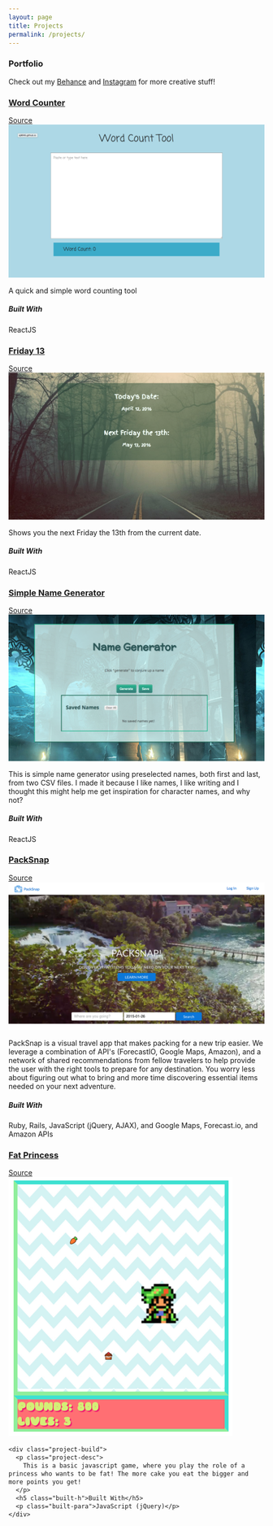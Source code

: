 ```yaml
---
layout: page
title: Projects
permalink: /projects/
---
```


<h3>Portfolio</h3>
<p class="portfolio-p">Check out my <a href="https://www.behance.net/aj9045">Behance</a> and <a href="http://www.instagram.com/ajs9045">Instagram</a> for more creative stuff!</p>

<div id="p-container">
  <div class="project">
    <div class="project-info">
      <h3><a href="http://wordcount.getforge.io/">Word Counter</a></h3>
      <a href="https://github.com/aj9045/WordCounter">Source</a>
    </div>
    <img src="/assets/project_images/wordcount.png" class="project-img">
    <div class="project-build">
      <p class="project-desc">
        A quick and simple word counting tool
      </p>
      <h5 class="built-h">Built With</h5>
      <p class="built-para">ReactJS</p>
    </div>
  </div>
  <div class="project">
    <div class="project-info">
      <h3><a href="https://github.com/aj9045/friday13">Friday 13</a></h3>
      <a href="https://github.com/aj9045/friday13">Source</a>
    </div>
    <img src="/assets/project_images/friday13.png" class="project-img">
    <div class="project-build">
      <p class="project-desc">
        Shows you the next Friday the 13th from the current date.
      </p>
      <h5 class="built-h">Built With</h5>
      <p class="built-para">ReactJS</p>
    </div>
  </div>

  <div class="project">
    <div class="project-info">
      <h3><a href="https://simple-name-gen.herokuapp.com/">Simple Name Generator</a></h3>
      <a href="https://github.com/aj9045/Simple-Name-Generator">Source</a>
    </div>
    <img src="/assets/project_images/namegen.png" class="project-img">
    <div class="project-build">
      <p class="project-desc">
        This is simple name generator using preselected names, both first and last, from two CSV files.  I made it because I like names, I like writing and I thought this might help me get inspiration for character names, and why not?
      </p>
      <h5 class="built-h">Built With</h5>
      <p class="built-para">ReactJS</p>
    </div>
  </div>

  <div class="project">
    <div class="project-info">
      <h3><a href="http://packsnap.herokuapp.com">PackSnap</a></h3>
      <a href="https://github.com/Edchen001/PackSnap">Source</a>
    </div>
    <img src="/assets/project_images/packsnapfinal.png" class="project-img">
    <div class="project-build">
      <p class="project-desc">
        PackSnap is a visual travel app that makes packing for a new trip easier. We leverage a combination of API's (ForecastIO, Google Maps, Amazon), and a network of shared recommendations from fellow travelers to help provide the user with the right tools to prepare for any destination. You worry less about figuring out what to bring and more time discovering essential items needed on your next adventure.
      </p>
      <h5 class="built-h">Built With</h5>
      <p class="built-para">Ruby, Rails, JavaScript (jQuery, AJAX), and Google Maps, Forecast.io, and Amazon APIs</p>
    </div>
  </div>

  <div class="project">
    <div class="project-info">
      <h3><a href="http://yamikamisama.github.io/fat_princess/">Fat Princess</a></h3>
      <a href="https://github.com/Yamikamisama/Fat-Princess">Source</a>
    </div>
    <img src="/assets/project_images/fatprincess.png" class="project-img">

    <div class="project-build">
      <p class="project-desc">
        This is a basic javascript game, where you play the role of a princess who wants to be fat! The more cake you eat the bigger and more points you get!
      </p>
      <h5 class="built-h">Built With</h5>
      <p class="built-para">JavaScript (jQuery)</p>
    </div>
  </div>

</div>